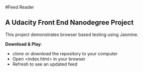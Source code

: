 #Feed Reader

## A Udacity Front End Nanodegree Project
This project demonstrates browser based testing using Jasmine.

**Download & Play**: 
* *clone* or *download* the repository to your computer
* Open <index.html> in your browser
* Refresh to see an updated feed